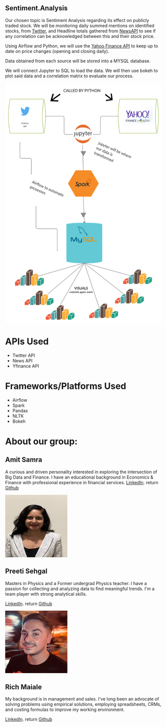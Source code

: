 ## Sentiment.Analysis

Our chosen topic is Sentiment Analysis regarding its effect on publicly traded stock. We will be monitoring daily summed mentions on identified stocks, from [Twitter](https://developer.twitter.com/en/docs), and Headline totals gathered from [NewsAPI](https://newsapi.org/) to see if any correlation can be acknowledged between this and their stock price. 

Using Airflow and Python, we will use the [Yahoo Finance API](https://pypi.org/project/yfinance/) to keep up to date on price changes (opening and closing daily).

Data obtained from each source will be stored into a MYSQL database.

We will connect Jupyter to SQL to load the data. We will then use bokeh to plot said data and a correlation matrix to evaluate our process.

![](images/Sentiment_Analysis_Social_Media_Stock.png) 

# APIs Used
* Twitter API
* News API
* Yfinance API

# Frameworks/Platforms Used
* Airflow
* Spark
* Pandas
* NLTK
* Bokeh

# About our group:

## Amit Samra
  A curious and driven personality interested in exploring the intersection of Big Data and Finance. I have an educational background in Economics & Finance with professional experience in financial services.
  [LinkedIn](https://www.linkedin.com/in/amitsamra/). return
  [Github](https://github.com/AmitSamra)

![](images/p_sehgal.png) 


## Preeti Sehgal
  Masters in Physics and a Former undergrad Physics teacher. I have a passion for collecting and analyzing data to find meaningful trends. I'm a team player with strong analytical skills.

  [LinkedIn](https://www.linkedin.com/in/preetisehgal18/). return
  [Github](https://github.com/Preeti0118)

![](images/r_maiale.jpg) 


## Rich Maiale
  My background is in management and sales.  I've long been an advocate of solving problems using empirical solutions, employing spreadsheets, CRMs, and costing formulas to improve my working environment.

  [LinkedIn](https://www.linkedin.com/in/rich-maiale/). return
  [Github](https://github.com/rich1123)

